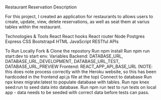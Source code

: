 Restaurant Reservation
Description

For this project, I created an application for restaurants to allows users to create, update, view, delete reservations, as well as seat them at varius tables within the restaurant.


Technologies & Tools
 React
 React hooks
 React router
 Node
 Postgres
 Express
 CSS
 Bootstrap4
 HTML
 JavaScript
 RESTful APIs
 
 
To Run Locally
 Fork & Clone the repostory
 Run npm install
 Run npm run start:dev to start
env. Variables
 Backend: DATABASE_URL, DATABASE_URL_DEVELOPMENT, DATABASE_URL_TEST, DATABASE_URL_PREVIEW
 Frontend: REACT_APP_API_BASE_URL (NOTE: this does note process correctly with the Heroku website, so this has been hardcoded in the frontend api.js file at the top)
Connect to database
 Run npx knex migrate:latest to populate database with tables.
 Run npx knex seed:run to seed data into database.
 Run npm run test to run tests on local app - data needs to be seeded with correct data before tests can pass.
